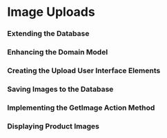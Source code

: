 # Image Uploads

### Extending the Database
### Enhancing the Domain Model
### Creating the Upload User Interface Elements
### Saving Images to the Database
### Implementing the GetImage Action Method
### Displaying Product Images